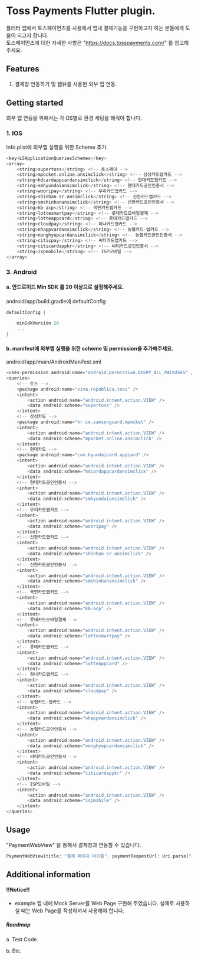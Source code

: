 <!--
This README describes the package. If you publish this package to pub.dev,
this README's contents appear on the landing page for your package.

For information about how to write a good package README, see the guide for
[writing package pages](https://dart.dev/guides/libraries/writing-package-pages).

For general information about developing packages, see the Dart guide for
[creating packages](https://dart.dev/guides/libraries/create-library-packages)
and the Flutter guide for
[developing packages and plugins](https://flutter.dev/developing-packages).
-->

# Toss Payments Flutter plugin.

플러터 앱에서 토스페이먼츠를 사용해서 앱내 결제기능을 구현하고자 하는 분들에게 도움이 되고자 합니다.    
토스페이먼츠에 대한 자세한 사항은 "https://docs.tosspayments.com/" 를 참고해주세요.

## Features

1. 결제창 연동하기 및 웹뷰를 사용한 외부 앱 연동.

## Getting started
외부 앱 연동을 위해서는 각 OS별로 환경 세팅을 해줘야 합니다.

### 1. IOS
  Info.plist에 외부앱 실행을 위한 Scheme 추가.
  
  ```dart
  <key>LSApplicationQueriesSchemes</key>
  <array>
      <string>supertoss</string> <!-- 토스페이 -->
      <string>mpocket.online.ansimclick</string> <!-- 삼성카드앱카드 -->
      <string>hdcardappcardansimclick</string> <!-- 현대카드앱카드 -->
      <string>smhyundaiansimclick</string> <!-- 현대카드공인인증서 -->
      <string>wooripay</string> <!-- 우리카드앱카드 -->
      <string>shinhan-sr-ansimclick</string> <!-- 신한카드앱카드 -->
      <string>smshinhanansimclick</string> <!-- 신한카드공인인증서 -->
      <string>kb-acp</string> <!-- 국민카드앱카드 -->
      <string>lottesmartpay</string> <!-- 롯데카드모바일결제 -->
      <string>lotteappcard</string> <!-- 롯데카드앱카드 -->
      <string>cloudpay</string> <!-- 하나카드앱카드 -->
      <string>nhappvardansimclick</string> <!-- 농협카드-앱카드 -->
      <string>nonghyupcardansimclick</string> <!-- 농협카드공인인증서 -->
      <string>citispay</string> <!-- 씨티카드앱카드 -->
      <string>citicardappkr</string> <!-- 씨티카드공인인증서 -->
      <string>ispmobile</string> <!-- ISP모바일 -->
  </array>
  ```
  
### 3. Android

  #### a. 안드로이드 Min SDK 를 20 이상으로 설정해주세요.
  
  android/app/build.gradle에 defaultConfig
  ```dart
  defaultConfig {
      ...
      minSdkVersion 20
      ...
  }
  ```
  
  #### b. manifest에 외부앱 실행을 위한 scheme 및 permission을 추가해주세요.
  
  android/app/main/AndroidManifest.xml
  ```dart
  <uses-permission android:name="android.permission.QUERY_ALL_PACKAGES" />
  <queries>
      <!-- 토스 -->
      <package android:name="viva.republica.toss" />
      <intent>
          <action android:name="android.intent.action.VIEW" />
          <data android:scheme="supertoss" />
      </intent>
      <!-- 삼성카드 -->
      <package android:name="kr.co.samsungcard.mpocket" />
      <intent>
          <action android:name="android.intent.action.VIEW" />
          <data android:scheme="mpocket.online.ansimclick" />
      </intent>
      <!-- 현대카드 -->
      <package android:name="com.hyundaicard.appcard" />
      <intent>
          <action android:name="android.intent.action.VIEW" />
          <data android:scheme="hdcardappcardansimclick" />
      </intent>
      <!-- 현대카드공인인증서 -->
      <intent>
          <action android:name="android.intent.action.VIEW" />
          <data android:scheme="smhyundaiansimclick" />
      </intent>
      <!-- 우리카드앱카드 -->
      <intent>
          <action android:name="android.intent.action.VIEW" />
          <data android:scheme="wooripay" />
      </intent>
      <!-- 신한카드앱카드 -->
      <intent>
          <action android:name="android.intent.action.VIEW" />
          <data android:scheme="shinhan-sr-ansimclick" />
      </intent>
      <!-- 신한카드공인인증서 -->
      <intent>
          <action android:name="android.intent.action.VIEW" />
          <data android:scheme="smshinhanansimclick" />
      </intent>
      <!-- 국민카드앱카드 -->
      <intent>
          <action android:name="android.intent.action.VIEW" />
          <data android:scheme="kb-acp" />
      </intent>
      <!-- 롯데카드모바일결제 -->
      <intent>
          <action android:name="android.intent.action.VIEW" />
          <data android:scheme="lottesmartpay" />
      </intent>
      <!-- 롯데카드앱카드 -->
      <intent>
          <action android:name="android.intent.action.VIEW" />
          <data android:scheme="lotteappcard" />
      </intent>
      <!-- 하나카드앱카드 -->
      <intent>
          <action android:name="android.intent.action.VIEW" />
          <data android:scheme="cloudpay" />
      </intent>
      <!-- 농협카드-앱카드 -->
      <intent>
          <action android:name="android.intent.action.VIEW" />
          <data android:scheme="nhappvardansimclick" />
      </intent>
      <!-- 농협카드공인인증서 -->
      <intent>
          <action android:name="android.intent.action.VIEW" />
          <data android:scheme="nonghyupcardansimclick" />
      </intent>
      <!-- 씨티카드공인인증서 -->
      <intent>
          <action android:name="android.intent.action.VIEW" />
          <data android:scheme="citicardappkr" />
      </intent>
      <!-- ISP모바일 -->
      <intent>
          <action android:name="android.intent.action.VIEW" />
          <data android:scheme="ispmobile" />
      </intent>
  </queries>
  ```

## Usage

"PaymentWebView" 을 통해서 결제창과 연동할 수 있습니다.

```dart
PaymentWebView(title: "결제 페이지 타이틀", paymentRequestUrl: Uri.parse("결제 웹 페이지 주소"))
```

## Additional information

#### !!Notice!!
 * example 앱 내에 Mock Server를 Web Page 구현해 두었습니다. 실제로 사용하실 때는 Web Page를 작성하셔서 사용해야 합니다.

##### Roadmap 
  a. Test Code.
  
  b. Etc.
